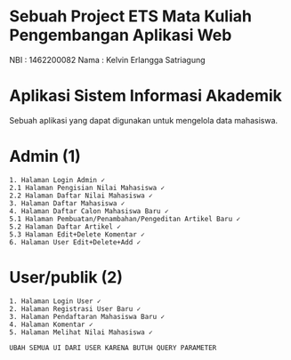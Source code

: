 # Sebuah Project ETS Mata Kuliah Pengembangan Aplikasi Web

NBI : 1462200082
Nama : Kelvin Erlangga Satriagung

# Aplikasi Sistem Informasi Akademik

Sebuah aplikasi yang dapat digunakan untuk mengelola data mahasiswa.

# Admin (1)

    1. Halaman Login Admin ✓
    2.1 Halaman Pengisian Nilai Mahasiswa ✓
    2.2 Halaman Daftar Nilai Mahasiswa ✓
    3. Halaman Daftar Mahasiswa ✓
    4. Halaman Daftar Calon Mahasiswa Baru ✓
    5.1 Halaman Pembuatan/Penambahan/Pengeditan Artikel Baru ✓
    5.2 Halaman Daftar Artikel ✓
    5.3 Halaman Edit+Delete Komentar ✓
    6. Halaman User Edit+Delete+Add ✓

# User/publik (2)

    1. Halaman Login User ✓
    2. Halaman Registrasi User Baru ✓
    3. Halaman Pendaftaran Mahasiswa Baru ✓
    4. Halaman Komentar ✓
    5. Halaman Melihat Nilai Mahasiswa ✓

    UBAH SEMUA UI DARI USER KARENA BUTUH QUERY PARAMETER
